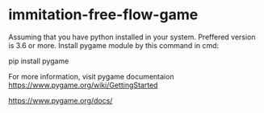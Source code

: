 # immitation-free-flow-game

Assuming that you have python installed in your system.
Preffered version is 3.6 or more.
Install pygame module by this command in cmd:


pip install pygame

For more information, visit pygame documentaion 
https://www.pygame.org/wiki/GettingStarted



https://www.pygame.org/docs/

